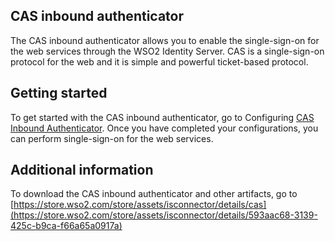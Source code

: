 ## CAS inbound authenticator
The CAS inbound authenticator allows you to enable the single-sign-on for the web services through the WSO2 Identity Server. CAS is a single-sign-on protocol for the web and it is simple and powerful ticket-based protocol.

## Getting started
To get started with the CAS inbound authenticator, go to Configuring [CAS Inbound Authenticator](config.md). Once you 
have completed your configurations, you can perform single-sign-on for the web services.

## Additional information
To download the CAS inbound authenticator and other artifacts, go to [https://store.wso2.com/store/assets/isconnector/details/cas](https://store.wso2.com/store/assets/isconnector/details/593aac68-3139-425c-b9ca-f66a65a0917a) 